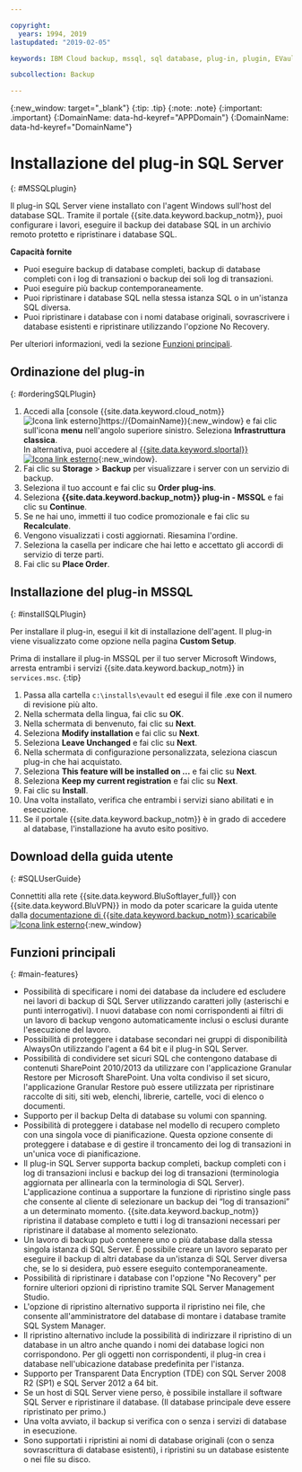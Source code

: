 ```yaml
---

copyright:
  years: 1994, 2019
lastupdated: "2019-02-05"

keywords: IBM Cloud backup, mssql, sql database, plug-in, plugin, EVault, Carbonite, restore SQL

subcollection: Backup

---
```

{:new_window: target="_blank"}
{:tip: .tip}
{:note: .note}
{:important: .important}
{:DomainName: data-hd-keyref="APPDomain"}
{:DomainName: data-hd-keyref="DomainName"}

# Installazione del plug-in SQL Server
{: #MSSQLplugin}

Il plug-in SQL Server viene installato con l'agent Windows sull'host del database SQL. Tramite il portale {{site.data.keyword.backup_notm}}, puoi configurare i lavori, eseguire il backup dei database SQL in un archivio remoto protetto e ripristinare i database SQL.

**Capacità fornite**

- Puoi eseguire backup di database completi, backup di database completi con i log di transazioni o backup dei soli log di transazioni.
- Puoi eseguire più backup contemporaneamente.
- Puoi ripristinare i database SQL nella stessa istanza SQL o in un'istanza SQL diversa.
- Puoi ripristinare i database con i nomi database originali, sovrascrivere i database esistenti e ripristinare utilizzando l'opzione No Recovery.

Per ulteriori informazioni, vedi la sezione [Funzioni principali](#main-featues).

## Ordinazione del plug-in
{: #orderingSQLPlugin}

1. Accedi alla [console {{site.data.keyword.cloud_notm}} ![Icona link esterno](../../icons/launch-glyph.svg "Icona link esterno")]https://{DomainName}){:new_window} e fai clic sull'icona **menu** nell'angolo superiore sinistro. Seleziona **Infrastruttura classica**.<br/>
   In alternativa, puoi accedere al [{{site.data.keyword.slportal}} ![Icona link esterno](../../icons/launch-glyph.svg "Icona link esterno")](https://control.softlayer.com/){:new_window}.
2. Fai clic su **Storage** > **Backup** per visualizzare i server con un servizio di backup.
3. Seleziona il tuo account e fai clic su **Order plug-ins**.
4. Seleziona **{{site.data.keyword.backup_notm}} plug-in - MSSQL** e fai clic su **Continue**.
5. Se ne hai uno, immetti il tuo codice promozionale e fai clic su **Recalculate**.
6. Vengono visualizzati i costi aggiornati. Riesamina l'ordine.
7. Seleziona la casella per indicare che hai letto e accettato gli accordi di servizio di terze parti.
8. Fai clic su **Place Order**.

## Installazione del plug-in MSSQL
{: #installSQLPlugin}

Per installare il plug-in, esegui il kit di installazione dell'agent. Il plug-in viene visualizzato come opzione nella pagina **Custom Setup**.

Prima di installare il plug-in MSSQL per il tuo server Microsoft Windows, arresta entrambi i servizi {{site.data.keyword.backup_notm}} in `services.msc`.
{:tip}

1. Passa alla cartella `c:\installs\evault` ed esegui il file .exe con il numero di revisione più alto.
2. Nella schermata della lingua, fai clic su **OK**.
3. Nella schermata di benvenuto, fai clic su **Next**.
4. Seleziona **Modify installation** e fai clic su **Next**.
5. Seleziona **Leave Unchanged** e fai clic su **Next**.
6. Nella schermata di configurazione personalizzata, seleziona ciascun plug-in che hai acquistato.
7. Seleziona **This feature will be installed on ...** e fai clic su **Next**.
8. Seleziona **Keep my current registration** e fai clic su **Next**.
9. Fai clic su **Install**.
10. Una volta installato, verifica che entrambi i servizi siano abilitati e in esecuzione.
11. Se il portale {{site.data.keyword.backup_notm}} è in grado di accedere al database, l'installazione ha avuto esito positivo.

## Download della guida utente
{: #SQLUserGuide}

Connettiti alla rete {{site.data.keyword.BluSoftlayer_full}} con {{site.data.keyword.BluVPN}} in modo da poter scaricare la guida utente dalla [documentazione di {{site.data.keyword.backup_notm}} scaricabile ![Icona link esterno](../../icons/launch-glyph.svg "Icona link esterno")](http://downloads.service.softlayer.com/evault/Documentation/){:new_window}

## Funzioni principali
{: #main-features}

- Possibilità di specificare i nomi dei database da includere ed escludere nei lavori di backup di SQL Server utilizzando caratteri jolly (asterischi e punti interrogativi). I nuovi database con nomi corrispondenti ai filtri di un lavoro di backup vengono automaticamente inclusi o esclusi durante l'esecuzione del lavoro.
- Possibilità di proteggere i database secondari nei gruppi di disponibilità AlwaysOn utilizzando l'agent a 64 bit e il plug-in SQL Server.
- Possibilità di condividere set sicuri SQL che contengono database di contenuti SharePoint 2010/2013 da utilizzare con l'applicazione Granular Restore per Microsoft SharePoint. Una volta condiviso il set sicuro, l'applicazione Granular Restore può essere utilizzata per ripristinare raccolte di siti, siti web, elenchi, librerie, cartelle, voci di elenco o documenti.
- Supporto per il backup Delta di database su volumi con spanning.
- Possibilità di proteggere i database nel modello di recupero completo con una singola voce di pianificazione. Questa opzione consente di proteggere i database e di gestire il troncamento dei log di transazioni in un'unica voce di pianificazione.
- Il plug-in SQL Server supporta backup completi, backup completi con i log di transazioni inclusi e backup dei log di transazioni (terminologia aggiornata per allinearla con la terminologia di SQL Server). L'applicazione continua a supportare la funzione di ripristino single pass che consente al cliente di selezionare un backup dei “log di transazioni” a un determinato momento. {{site.data.keyword.backup_notm}} ripristina il database completo e tutti i log di transazioni necessari per ripristinare il database al momento selezionato.
- Un lavoro di backup può contenere uno o più database dalla stessa singola istanza di SQL Server. È possibile creare un lavoro separato per eseguire il backup di altri database da un'istanza di SQL Server diversa che, se lo si desidera, può essere eseguito contemporaneamente.
- Possibilità di ripristinare i database con l'opzione "No Recovery" per fornire ulteriori opzioni di ripristino tramite SQL Server Management Studio.
- L'opzione di ripristino alternativo supporta il ripristino nei file, che consente all'amministratore del database di montare i database tramite SQL System Manager.
- Il ripristino alternativo include la possibilità di indirizzare il ripristino di un database in un altro anche quando i nomi dei database logici non corrispondono. Per gli oggetti non corrispondenti, il plug-in crea i database nell'ubicazione database predefinita per l'istanza.
- Supporto per Transparent Data Encryption (TDE) con SQL Server 2008 R2 (SP1) e SQL Server 2012 a 64 bit.
- Se un host di SQL Server viene perso, è possibile installare il software SQL Server e ripristinare il database. (Il database principale deve essere ripristinato per primo.)
- Una volta avviato, il backup si verifica con o senza i servizi di database in esecuzione.
- Sono supportati i ripristini ai nomi di database originali (con o senza sovrascrittura di database esistenti), i ripristini su un database esistente o nei file su disco.
